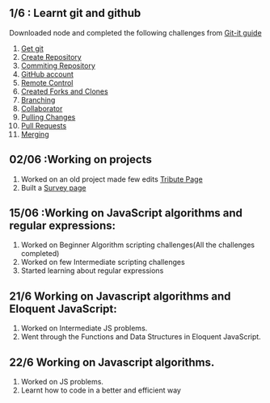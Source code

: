 
##  1/6  : Learnt git and github  
Downloaded node and completed the  following challenges from  [Git-it guide](http://jlord.us/git-it/index.html)
1.  [Get git](http://jlord.us/git-it/challenges/get_git.html)
2.  [Create Repository ](http://jlord.us/git-it/challenges/repository.html)
3.  [Commiting Repository ](http://jlord.us/git-it/challenges/commit_to_it.html)
4.  [GitHub account](http://jlord.us/git-it/challenges/githubbin.html)
5.  [Remote Control](http://jlord.us/git-it/challenges/remote_control.html)
6.  [Created Forks and Clones](http://jlord.us/git-it/challenges/forks_and_clones.html)
7.  [Branching](http://jlord.us/git-it/challenges/branches_arent_just_for_birds.html)
8.  [Collaborator](http://jlord.us/git-it/challenges/its_a_small_world.html)
9.  [Pulling Changes](http://jlord.us/git-it/challenges/pull_never_out_of_date.html)
10. [Pull Requests](http://jlord.us/git-it/challenges/requesting_you_pull_please.html)
11. [Merging](http://jlord.us/git-it/challenges/merge_tada.html)

## 02/06 :Working on projects
1. Worked on an old project made few edits [Tribute Page](https://codepen.io/prashanthreddykallem/pen/eROaom)
2. Built a [Survey page](https://codepen.io/prashanthreddykallem/full/LLPJgw/)
 
## 15/06 :Working on JavaScript algorithms and regular expressions:
1. Worked on Beginner Algorithm scripting challenges(All the challenges completed)
2. Worked on few Intermediate scripting challenges
3. Started learning about regular expressions
 
## 21/6 Working on Javascript algorithms and Eloquent JavaScript:
1. Worked on Intermediate JS problems. 
2. Went through the Functions and Data Structures in Eloquent JavaScript.           
            
## 22/6 Working on Javascript algorithms.
1. Worked on JS problems.
2. Learnt how to code in a better and efficient way
  

